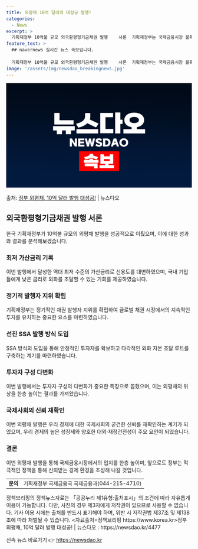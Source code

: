```yaml
---
title: 외평채 10억 달러의 대성공 발행!
categories:
  - News
excerpt: >
  기획재정부 10억불 규모 외국환평형기금채권 발행    서론  기획재정부는 국제금융시장 불확실성에도 불구하고 …
feature_text: >
  ## navernews 실시간 뉴스 속보입니다.

  기획재정부 10억불 규모 외국환평형기금채권 발행    서론  기획재정부는 국제금융시장 불확실성에도 불구하고 …
image: '/assets/img/newsdao_breakingnews.jpg'
---
```


![뉴스다오 속보](/assets/img/newsdao_breakingnews.jpg)

<p>출처: <a href="https://newsdao.kr/4477" rel="dofollow">정부 외평채, 10억 달러 발행 대성공!</a> | 뉴스다오</p>

<h2 data-ke-size="size26">외국환평형기금채권 발행 서론</h2>
<p data-ke-size="size16">한국 기획재정부가 10억불 규모의 외평채 발행을 성공적으로 이뤘으며, 이에 대한 성과와 결과를 분석해보겠습니다.</p>

<h3>최저 가산금리 기록</h3>
<p data-ke-size="size16">이번 발행에서 달성한 역대 최저 수준의 가산금리로 신용도를 대변하였으며, 국내 기업들에게 낮은 금리로 외화를 조달할 수 있는 기회를 제공하였습니다.</p>

<h3>정기적 발행자 지위 확립</h3>
<p data-ke-size="size16">기획재정부는 정기적인 채권 발행자 지위를 확립하여 글로벌 채권 시장에서의 지속적인 투자를 유치하는 중요한 요소를 마련하였습니다.</p>

<h3>선진 SSA 발행 방식 도입</h3>
<p data-ke-size="size16">SSA 방식의 도입을 통해 안정적인 투자자를 확보하고 다각적인 외화 자본 조달 루트를 구축하는 계기를 마련하였습니다.</p>

<h3>투자자 구성 다변화</h3>
<p data-ke-size="size16">이번 발행에서는 투자자 구성의 다변화가 중요한 특징으로 꼽혔으며, 이는 외평채의 위상을 한층 높이는 결과를 가져왔습니다.</p>

<h3>국제사회의 신뢰 재확인</h3>
<p data-ke-size="size16">이번 외평채 발행은 우리 경제에 대한 국제사회의 굳건한 신뢰를 재확인하는 계기가 되었으며, 우리 경제의 높은 성장세와 양호한 대외·재정건전성이 주요 요인이 되었습니다.</p>

<h3>결론</h3>
<p data-ke-size="size16">이번 외평채 발행을 통해 국제금융시장에서의 입지를 한층 높이며, 앞으로도 정부는 적극적인 정책을 통해 신뢰받는 경제 환경을 조성해 나갈 것입니다.</p>

<table>
    <tr>
        <td style="text-align: center; height: 17px;"><b>문의</b></td>
        <td style="text-align: left; height: 17px;">기획재정부 국제금융국 국제금융과(044-215-4710)</td>
    </tr>
</table>

<p data-ke-size="size16"></p>
<p data-ke-size="size16">정책브리핑의 정책뉴스자료는 「공공누리 제1유형:출처표시」의 조건에 따라 자유롭게 이용이 가능합니다. 다만, 사진의 경우 제3자에게 저작권이 있으므로 사용할 수 없습니다. 기사 이용 시에는 출처를 반드시 표기해야 하며, 위반 시 저작권법 제37조 및 제138조에 따라 처벌될 수 있습니다. <자료출처=정책브리핑 https://www.korea.kr>정부 외평채, 10억 달러 발행 대성공! | 뉴스다오 : https://newsdao.kr/4477</p> 

신속 뉴스 바로가기 👉 <a href="https://newsdao.kr" rel="dofollow">https://newsdao.kr</a>


